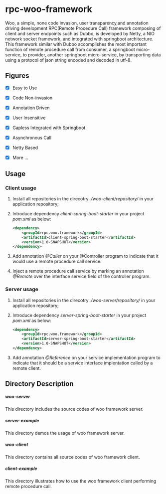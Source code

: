 # rpc-woo-framework
Woo, a simple, none code invasion, user transparency,and annotation driving development RPC(Remote Procedure Call) framework composing of client and server endpoints such as Dubbo, is developed by Netty, a NIO network socket framework, and integrated with springboot architecture.
This framework similar with Dubbo accomplishes the most important function of remote procedure call from consumer, a springboot micro-service, to provider, another springboot micro-service, by transporting data using a protocol of json string encoded and decoded in utf-8.



## Figures

- [x] Easy to Use
- [x] Code Non-invasion
- [x] Annotation Driven
- [x] User Insensitive
- [x] Gapless Integrated with Springboot
- [x] Asynchronous Call
- [x] Netty Based
- [x] More ...



## Usage

### Client usage

1. Install all repositories in the direcotry *./woo-client/repository/* in your application repository;

2. Introduce dependency *client-spring-boot-starter* in your project *pom.xml* as below:

   ```xml
   <dependency>
       <groupId>rpc.woo.framework</groupId>
       <artifactId>client-spring-boot-starter</artifactId>
       <version>1.0-SNAPSHOT</version>
   </dependency>
   ```

   

3. Add annotation *@Caller* on your @Controller program to indicate that it would use a remote procedure call service.

4. Inject a remote procedure call service by marking an annotation *@Remote* over the interface service field of the controller program.

### Server usage

1. Install all repositories in the direcotry *./woo-server/repository/* in your application repository;

2. Introduce dependency *server-spring-boot-starter* in your project *pom.xml* as below:

   ```xml
   <dependency>
       <groupId>rpc.woo.framework</groupId>
       <artifactId>server-spring-boot-starter</artifactId>
       <version>1.0-SNAPSHOT</version>
   </dependency>
   ```

   

3. Add annotation *@Reference* on your service implementation program to indicate that it should be a service interface implentation called by a remote client.

## Directory Description
##### woo-server
This directory includes the source codes of woo framework server. 
##### server-example
This directory demos the usage of woo framework server.
##### woo-client
This directory contains all source codes of woo framework client.
##### client-example
This directory illustrates how to use the woo framework client performing remote procedure call.